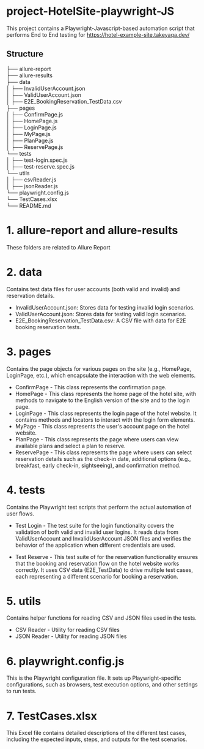 # project-HotelSite-playwright-JS
This project contains a Playwright-Javascript-based automation script that performs End to End testing for https://hotel-example-site.takeyaqa.dev/

## Structure
├── allure-report<br>
├── allure-results<br>
├── data<br>
│   ├── InvalidUserAccount.json<br>
│   ├── ValidUserAccount.json<br>
│   ├── E2E_BookingReservation_TestData.csv<br>
├── pages<br>
│   ├── ConfirmPage.js<br>
│   ├── HomePage.js<br>
│   ├── LoginPage.js<br>
│   ├── MyPage.js<br>
│   ├── PlanPage.js<br>
│   ├── ReservePage.js<br>
└── tests<br>
│   ├── test-login.spec.js<br>
│   ├── test-reserve.spec.js<br>
└── utils<br>
│   ├── csvReader.js<br>
│   ├── jsonReader.js<br>
└── playwright.config.js<br>
└── TestCases.xlsx<br>
└── README.md<br>

# 1. allure-report and allure-results
These folders are related to Allure Report

# 2. data
Contains test data files for user accounts (both valid and invalid) and reservation details.
- InvalidUserAccount.json: Stores data for testing invalid login scenarios.
- ValidUserAccount.json: Stores data for testing valid login scenarios.
- E2E_BookingReservation_TestData.csv: A CSV file with data for E2E booking reservation tests.

# 3. pages
Contains the page objects for various pages on the site (e.g., HomePage, LoginPage, etc.), which encapsulate the interaction with the web elements.
- ConfirmPage - This class represents the confirmation page.
- HomePage - This class represents the home page of the hotel site, with methods to navigate to the English version of the site and to the login page.
- LoginPage - This class represents the login page of the hotel website. It contains methods and locators to interact with the login form elements. 
- MyPage - This class represents the user's account page on the hotel website. 
- PlanPage - This class represents the page where users can view available plans and select a plan to reserve. 
- ReservePage - This class represents the page where users can select reservation details such as the check-in date, additional options (e.g., breakfast, early check-in, sightseeing), and confirmation method.

# 4. tests
Contains the Playwright test scripts that perform the actual automation of user flows.

- Test Login - The test suite for the login functionality covers the validation of both valid and invalid user logins. It reads data from ValidUserAccount and InvalidUserAccount JSON files and verifies the behavior of the application when different credentials are used.

- Test Reserve - This test suite of for the reservation functionality ensures that the booking and reservation flow on the hotel website works correctly. It uses CSV data (E2E_TestData) to drive multiple test cases, each representing a different scenario for booking a reservation.

# 5. utils
Contains helper functions for reading CSV and JSON files used in the tests.
- CSV Reader - Utility for reading CSV files
- JSON Reader - Utility for reading JSON files

# 6. playwright.config.js
This is the Playwright configuration file. It sets up Playwright-specific configurations, such as browsers, test execution options, and other settings to run tests.

# 7. TestCases.xlsx
This Excel file contains detailed descriptions of the different test cases, including the expected inputs, steps, and outputs for the test scenarios.

